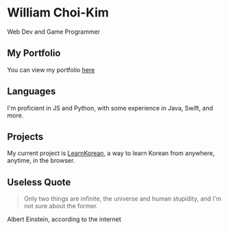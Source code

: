 # William Choi-Kim
Web Dev and Game Programmer
## My Portfolio
You can view my portfolio [here](https://www.rockwill.dev)
## Languages
I'm proficient in JS and Python, with some experience in Java, Swift, and more.
## Projects
My current project is [LearnKorean](https://www.rockwill.dev/LearnKorean), a way to learn Korean from anywhere, anytime, in the browser.
## Useless Quote
> Only two things are infinite, the universe and human stupidity, and I'm not sure about the former.  

Albert Einstein, according to the internet
